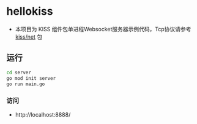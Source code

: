 # hellokiss

- 本项目为 KISS 组件包单进程Websocket服务器示例代码，Tcp协议请参考 [kiss/net](https://github.com/nothollyhigh/kiss/blob/master/net/README.md) 包

## 运行

```sh
cd server
go mod init server
go run main.go
```

### 访问

- http://localhost:8888/